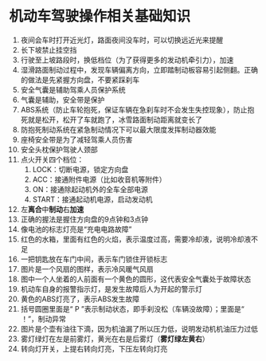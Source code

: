 # 机动车驾驶操作相关基础知识

1. 夜间会车时打开近光灯，路面夜间没车时，可以切换远近光来提醒
2. 长下坡禁止挂空挡
3. 行驶至上坡路段时，换低档位（为了获得更多的发动机牵引力），加速
4. 湿滑路面制动过程中，发现车辆偏离方向，立即踏制动板容易引起侧翻。正确的做法是先紧握方向盘，不要紧踩刹车
5. 安全气囊是辅助驾乘人员保护系统
6. 气囊是辅助，安全带是保护
7. ABS系统（防止车轮抱死，保证车辆在急刹车时不会发生失控现象），防止抱死就是松开，松开了车就跑了，冰雪路面制动距离就变长了
8. 防抱死制动系统在紧急制动情况下可以最大限度发挥制动器效能
9. 座椅安全带是为了减轻驾乘人员伤害
10. 安全头枕保护驾驶人颈部
11. 点火开关四个档位：
    1. LOCK：切断电源，锁定方向盘
    2. ACC：接通附件电源（比如收音机等附件）
    3. ON：接通除起动机外的全车全部电源
    4. START：接通起动机电源，启动发动机
12. 左**离合**中**制动**右**加速**
13. 正确的握法是握住方向盘的9点钟和3点钟
14. 像电池的标志灯亮是“充电电路故障”
15. 红色的水箱，里面有红色的火焰，表示温度过高，需要冷却液，说明冷却液不足
16. 一把钥匙放在车门中间，表示车门锁住开锁标志
17. 图片是一个风扇的图样，表示冷风暖气风扇
18. 图中一个人坐着的人前面有一个黄色的圆形，这代表安全气囊处于故障状态
19. 机动车自身的报警指示灯，是发生故障后人为开起的警示灯
20. 黄色的ABS灯亮了，表示ABS发生故障
21. 括号圆圈里面是“ P ”表示制动状态，即手刹没松（车辆没故障）；里面是“ ！”，制动异常
22. 图片是个壶有油往下滴，因为机油漏了所以压力低，说明发动机机油压力过低
23. 雾灯绿灯在左是前雾灯，黄光在右是后雾灯（**雾灯绿左黄右**）
24. 转向灯开关，上提右转向灯亮，下压左转向灯亮

